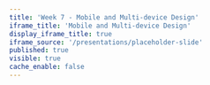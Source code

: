 ```yaml
---
title: 'Week 7 - Mobile and Multi-device Design'
iframe_title: 'Mobile and Multi-device Design'
display_iframe_title: true
iframe_source: '/presentations/placeholder-slide'
published: true
visible: true
cache_enable: false
---
```

